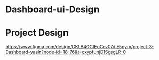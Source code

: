 # Dashboard-ui-Design
# Project Design
https://www.figma.com/design/CKLB4OCIEuCev07dIE5pym/project-3-Dashboard-yasin?node-id=18-76&t=cxypfunjD1SgsgLR-0
